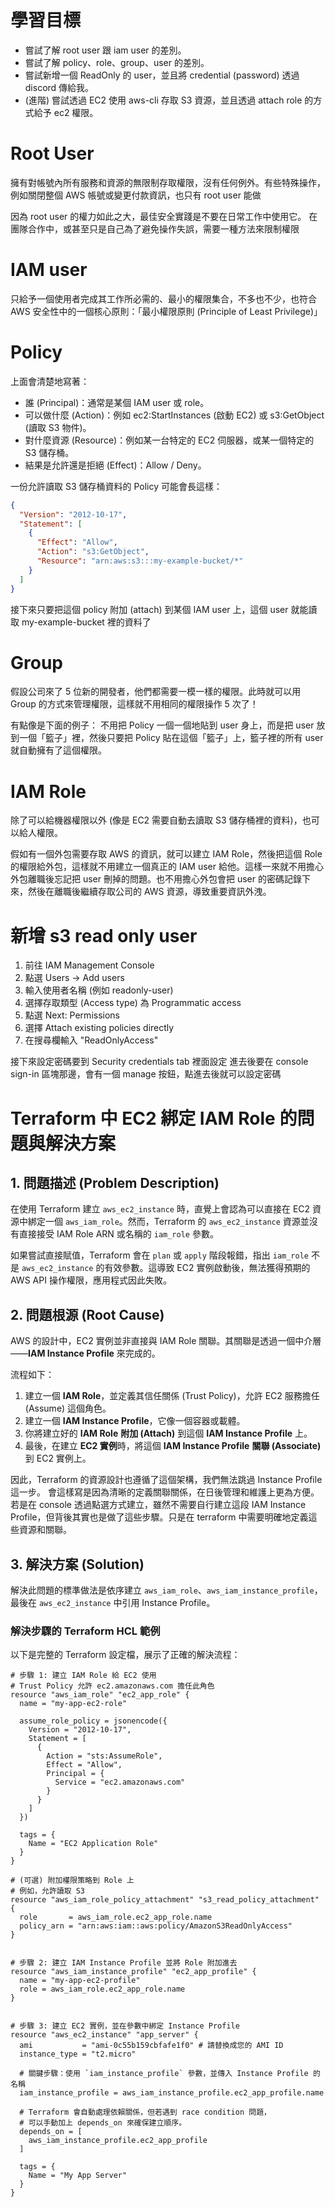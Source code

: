 # 學習目標

- 嘗試了解 root user 跟 iam user 的差別。
- 嘗試了解 policy、role、group、user 的差別。
- 嘗試新增一個 ReadOnly 的 user，並且將 credential (password) 透過 discord 傳給我。
- (進階) 嘗試透過 EC2 使用 aws-cli 存取 S3 資源，並且透過 attach role 的方式給予 ec2 權限。

# Root User

擁有對帳號內所有服務和資源的無限制存取權限，沒有任何例外。有些特殊操作，例如關閉整個 AWS 帳號或變更付款資訊，也只有 root user 能做

因為 root user 的權力如此之大，最佳安全實踐是不要在日常工作中使用它。
在團隊合作中，或甚至只是自己為了避免操作失誤，需要一種方法來限制權限

# IAM user

只給予一個使用者完成其工作所必需的、最小的權限集合，不多也不少，也符合 AWS 安全性中的一個核心原則：「最小權限原則 (Principle of Least Privilege)」

# Policy

上面會清楚地寫著：

- 誰 (Principal)：通常是某個 IAM user 或 role。
- 可以做什麼 (Action)：例如 ec2:StartInstances (啟動 EC2) 或 s3:GetObject (讀取 S3 物件)。
- 對什麼資源 (Resource)：例如某一台特定的 EC2 伺服器，或某一個特定的 S3 儲存桶。
- 結果是允許還是拒絕 (Effect)：Allow / Deny。

一份允許讀取 S3 儲存桶資料的 Policy 可能會長這樣：

```json
{
  "Version": "2012-10-17",
  "Statement": [
    {
      "Effect": "Allow",
      "Action": "s3:GetObject",
      "Resource": "arn:aws:s3:::my-example-bucket/*"
    }
  ]
}
```

接下來只要把這個 policy 附加 (attach) 到某個 IAM user 上，這個 user 就能讀取 my-example-bucket 裡的資料了

# Group

假設公司來了 5 位新的開發者，他們都需要一模一樣的權限。此時就可以用 Group 的方式來管理權限，這樣就不用相同的權限操作 5 次了！

有點像是下面的例子：
不用把 Policy 一個一個地貼到 user 身上，而是把 user 放到一個「籃子」裡，然後只要把 Policy 貼在這個「籃子」上，籃子裡的所有 user 就自動擁有了這個權限。

# IAM Role

除了可以給機器權限以外 (像是 EC2 需要自動去讀取 S3 儲存桶裡的資料)，也可以給人權限。

假如有一個外包需要存取 AWS 的資訊，就可以建立 IAM Role，然後把這個 Role 的權限給外包，這樣就不用建立一個真正的 IAM user 給他。這樣一來就不用擔心外包離職後忘記把 user 刪掉的問題。也不用擔心外包會把 user 的密碼記錄下來，然後在離職後繼續存取公司的 AWS 資源，導致重要資訊外洩。

# 新增 s3 read only user

1. 前往 IAM Management Console
2. 點選 Users -> Add users
3. 輸入使用者名稱 (例如 readonly-user)
4. 選擇存取類型 (Access type) 為 Programmatic access
5. 點選 Next: Permissions
6. 選擇 Attach existing policies directly
7. 在搜尋欄輸入 "ReadOnlyAccess"

接下來設定密碼要到 Security credentials tab 裡面設定
進去後要在 console sign-in 區塊那邊，會有一個 manage 按鈕，點進去後就可以設定密碼

# Terraform 中 EC2 綁定 IAM Role 的問題與解決方案

## 1. 問題描述 (Problem Description)

在使用 Terraform 建立 `aws_ec2_instance` 時，直覺上會認為可以直接在 EC2 資源中綁定一個 `aws_iam_role`。然而，Terraform 的 `aws_ec2_instance` 資源並沒有直接接受 IAM Role ARN 或名稱的 `iam_role` 參數。

如果嘗試直接賦值，Terraform 會在 `plan` 或 `apply` 階段報錯，指出 `iam_role` 不是 `aws_ec2_instance` 的有效參數。這導致 EC2 實例啟動後，無法獲得預期的 AWS API 操作權限，應用程式因此失敗。

## 2. 問題根源 (Root Cause)

AWS 的設計中，EC2 實例並非直接與 IAM Role 關聯。其關聯是透過一個中介層 ——**IAM Instance Profile** 來完成的。

流程如下：

1. 建立一個 **IAM Role**，並定義其信任關係 (Trust Policy)，允許 EC2 服務擔任 (Assume) 這個角色。
2. 建立一個 **IAM Instance Profile**，它像一個容器或載體。
3. 你將建立好的 **IAM Role** **附加 (Attach)**  到這個 **IAM Instance Profile** 上。
4. 最後，在建立 **EC2 實例**時，將這個 **IAM Instance Profile** **關聯 (Associate)**  到 EC2 實例上。

因此，Terraform 的資源設計也遵循了這個架構，我們無法跳過 Instance Profile 這一步。
會這樣寫是因為清晰的定義關聯關係，在日後管理和維護上更為方便。若是在 console 透過點選方式建立，雖然不需要自行建立這段 IAM Instance Profile，但背後其實也是做了這些步驟。只是在 terraform 中需要明確地定義這些資源和關聯。

## 3. 解決方案 (Solution)

解決此問題的標準做法是依序建立 `aws_iam_role`、`aws_iam_instance_profile`，最後在 `aws_ec2_instance` 中引用 Instance Profile。

### 解決步驟的 Terraform HCL 範例

以下是完整的 Terraform 設定檔，展示了正確的解決流程：

```hcl
# 步驟 1: 建立 IAM Role 給 EC2 使用
# Trust Policy 允許 ec2.amazonaws.com 擔任此角色
resource "aws_iam_role" "ec2_app_role" {
  name = "my-app-ec2-role"

  assume_role_policy = jsonencode({
    Version = "2012-10-17",
    Statement = [
      {
        Action = "sts:AssumeRole",
        Effect = "Allow",
        Principal = {
          Service = "ec2.amazonaws.com"
        }
      }
    ]
  })

  tags = {
    Name = "EC2 Application Role"
  }
}

# (可選) 附加權限策略到 Role 上
# 例如，允許讀取 S3
resource "aws_iam_role_policy_attachment" "s3_read_policy_attachment" {
  role       = aws_iam_role.ec2_app_role.name
  policy_arn = "arn:aws:iam::aws:policy/AmazonS3ReadOnlyAccess"
}


# 步驟 2: 建立 IAM Instance Profile 並將 Role 附加進去
resource "aws_iam_instance_profile" "ec2_app_profile" {
  name = "my-app-ec2-profile"
  role = aws_iam_role.ec2_app_role.name
}


# 步驟 3: 建立 EC2 實例，並在參數中綁定 Instance Profile
resource "aws_ec2_instance" "app_server" {
  ami           = "ami-0c55b159cbfafe1f0" # 請替換成您的 AMI ID
  instance_type = "t2.micro"

  # 關鍵步驟：使用 `iam_instance_profile` 參數，並傳入 Instance Profile 的名稱
  iam_instance_profile = aws_iam_instance_profile.ec2_app_profile.name

  # Terraform 會自動處理依賴關係，但若遇到 race condition 問題，
  # 可以手動加上 depends_on 來確保建立順序。
  depends_on = [
    aws_iam_instance_profile.ec2_app_profile
  ]

  tags = {
    Name = "My App Server"
  }
}
```